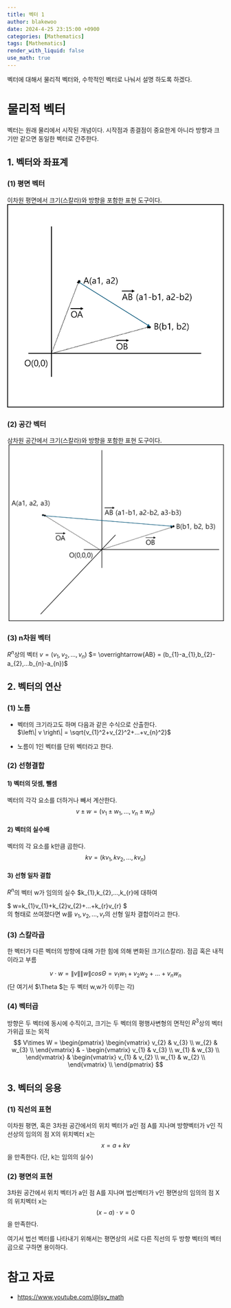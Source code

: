 ```yaml
---
title: 벡터 1
author: blakewoo
date: 2024-4-25 23:15:00 +0900
categories: [Mathematics]
tags: [Mathematics]
render_with_liquid: false
use_math: true
---
```


벡터에 대해서 물리적 벡터와, 수학적인 벡터로 나눠서 설명 하도록 하겠다.

# 물리적 벡터
벡터는 원래 물리에서 시작된 개념이다.
시작점과 종결점이 중요한게 아니라 방향과 크기만 같으면 동일한 벡터로 간주한다.

## 1. 벡터와 좌표계

### (1) 평면 벡터
이차원 평면에서 크기(스칼라)와 방향을 포함한 표현 도구이다.   
![img.png](/assets/blog/math/physical_vector_second_img.png)   


### (2) 공간 벡터
삼차원 공간에서 크기(스칼라)와 방향을 포함한 표현 도구이다.   
![img_1.png](/assets/blog/math/physical_vector_third_img.png)   

### (3) n차원 벡터
$R^{n}$상의 벡터 $v=(v_{1},v_{2},...,v_{n})$
$= \overrightarrow{AB} = (b_{1}-a_{1},b_{2}-a_{2},...b_{n}-a_{n})$

## 2. 벡터의 연산

### (1) 노름
- 벡터의 크기라고도 하며 다음과 같은 수식으로 산출한다.   
$\left\| v \right\| = \sqrt{v_{1}^2+v_{2}^2+...+v_{n}^2}$

- 노름이 1인 벡터를 단위 벡터라고 한다.

### (2) 선형결합
#### 1) 벡터의 덧셈, 뺄셈
벡터의 각각 요소를 더하거나 빼서 계산한다.   
$$ v\pm w = (v_{1}\pm w_{1},...,v_{n}\pm w_{n}) $$

#### 2) 벡터의 실수배
벡터의 각 요소를 k만큼 곱한다.   
$$ kv = (kv_{1},kv_{2},...,kv_{n}) $$

#### 3) 선형 일차 결합
$R^{n}$의 벡터 w가 임의의 실수 $k_{1},k_{2},...,k_{r}에 대하여   

$ w=k_{1}v_{1}+k_{2}v_{2}+...+k_{r}v_{r} $  
의 형태로 쓰여졌다면 w를 $v_{1},v_{2},...,v_{r}$의 선형 일차 결합이라고 한다.

### (3) 스칼라곱
한 벡터가 다른 벡터의 방향에 대해 가한 힘에 의해 변화된 크기(스칼라).
점곱 혹은 내적이라고 부름

$$ v\cdot w = \left\| v \right\| \left\| w \right\| cos\Theta = v_{1}w_{1}+v_{2}w_{2}+...+v_{n}w_{n} $$
(단 여기서 $\Theta $는 두 벡터 w,w가 이루는 각)

### (4) 벡터곱
방향은 두 벡터에 동시에 수직이고, 크기는 두 벡터의 평행사변형의 면적인 $R^{3}$상의 벡터 가위곱 또는 외적
$$ V\times W = \begin{pmatrix}
\begin{vmatrix}
v_{2} & v_{3} \\
w_{2} & w_{3} \\
\end{vmatrix} & -
\begin{vmatrix}
v_{1} & v_{3} \\
w_{1} & w_{3} \\
\end{vmatrix} &
\begin{vmatrix}
v_{1} & v_{2} \\
w_{1} & w_{2} \\
\end{vmatrix} \\
\end{pmatrix} $$


## 3. 벡터의 응용
### (1) 직선의 표현
이차원 평면, 혹은 3차원 공간에서의 위치 벡터가 a인 점 A를 지나며
방향벡터가 v인 직선상의 임의의 점 X의 위치벡터 x는 
$$ x=a + kv $$
을 만족한다. (단, k는 임의의 실수)


### (2) 평면의 표현
3차원 공간에서 위치 벡터가 a인 점 A를 지나며 법선벡터가 v인 평면상의
임의의 점 X의 위치벡터 x는 
$$ (x-a)\cdot v = 0$$
을 만족한다.

여기서 법선 벡터를 나타내기 위해서는 평면상의 서로 다른 직선의 두 방향 벡터의 벡터곱으로
구하면 용이하다.


# 참고 자료
- https://www.youtube.com/@lsy_math
